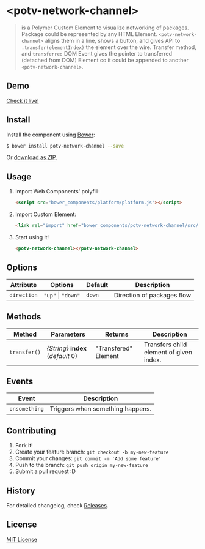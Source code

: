 # &lt;potv-network-channel&gt;

> is a Polymer Custom Element to visualize networking of packages.
	 	Package could be represented by any HTML Element. `<potv-network-channel>` aligns them in a line, shows a button, and gives API to `.transfer(elementIndex)` the element over the wire. 
	 	Transfer method, and `transferred` DOM Event gives the pointer to transferred (detached from DOM) Element co it could be appended to another `<potv-network-channel>`.

## Demo

[Check it live!](http://tomalec.github.io/potv-network-channel)

## Install

Install the component using [Bower](http://bower.io/):

```sh
$ bower install potv-network-channel --save
```

Or [download as ZIP](https://github.com/tomalec/potv-network-channel/archive/gh-pages.zip).

## Usage

1. Import Web Components' polyfill:

    ```html
    <script src="bower_components/platform/platform.js"></script>
    ```

2. Import Custom Element:

    ```html
    <link rel="import" href="bower_components/potv-network-channel/src/potv-network-channel.html">
    ```

3. Start using it!

    ```html
    <potv-network-channel></potv-network-channel>
    ```

## Options

Attribute     | Options            | Default      | Description
---           | ---                | ---          | ---
`direction`   | `"up"` \| `"down"` | `down`       | Direction of packages flow

## Methods

Method        | Parameters                           | Returns              | Description
---           | ---                                  | ---                  | ---
`transfer()`  |   *{String}* **index** (_default_ 0) | "Transfered" Element | Transfers child element of given index.

## Events

Event         | Description
---           | ---
`onsomething` | Triggers when something happens.


## Contributing

1. Fork it!
2. Create your feature branch: `git checkout -b my-new-feature`
3. Commit your changes: `git commit -m 'Add some feature'`
4. Push to the branch: `git push origin my-new-feature`
5. Submit a pull request :D

## History

For detailed changelog, check [Releases](https://github.com/tomalec/potv-network-channel/releases).

## License

[MIT License](http://opensource.org/licenses/MIT)
